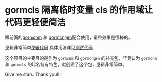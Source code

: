 # gormcls 隔离临时变量 cls 的作用域让代码更轻便简洁

跟前面的[gormcnm](https://github.com/yyle88/gormcnm) 和 [gormcngen](https://github.com/yyle88/gormcngen)配合使用，最终效果是很棒的。

逻辑非常简单[逻辑代码](/gormcls/use.go)
具体用法详见[测试代码](/gormcls/use_test.go)

这个项目的主要目的是作为 `gormcnm` 和 `gormcngen` 的补充包，毕竟认为 `gormcnm` 和 `gormcls` 的起名各有特色，就创建了这个包，逻辑非常简单。

Give me stars. Thank you!!!
